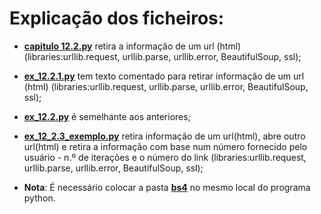 # Explicação dos ficheiros:
* [__capitulo 12.2.py__](https://github.com/Bombjack88/Python-for-Everybody--PY4E-/blob/main/Pyton_Codes/Using%20Python%20to%20Access%20Web%20Data/6.HTML/capitulo%2012.2.py) retira a informação de um url (html) (libraries:urllib.request, urllib.parse, urllib.error, BeautifulSoup, ssl);
* [__ex_12.2.1.py__](https://github.com/Bombjack88/Python-for-Everybody--PY4E-/blob/main/Pyton_Codes/Using%20Python%20to%20Access%20Web%20Data/6.HTML/ex_12.2.1.py) tem texto comentado para retirar informação de um url (html) (libraries:urllib.request, urllib.parse, urllib.error, BeautifulSoup, ssl);
* [__ex_12.2.py__](https://github.com/Bombjack88/Python-for-Everybody--PY4E-/blob/main/Pyton_Codes/Using%20Python%20to%20Access%20Web%20Data/6.HTML/ex_12.2.py) é semelhante aos anteriores;
* [__ex_12_2.3_exemplo.py__](https://github.com/Bombjack88/Python-for-Everybody--PY4E-/blob/main/Pyton_Codes/Using%20Python%20to%20Access%20Web%20Data/6.HTML/ex_12_2.3_exemplo.py) retira informação de um url(html), abre outro url(html) e retira a informação com base num número fornecido pelo usuário - n.º de iterações e o número do link  (libraries:urllib.request, urllib.parse, urllib.error, BeautifulSoup, ssl);

* __Nota__: É necessário colocar a pasta [__bs4__](https://github.com/Bombjack88/Python-for-Everybody--PY4E-/tree/main/Pyton_Codes/Using%20Python%20to%20Access%20Web%20Data) no mesmo local do programa python.
